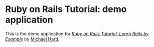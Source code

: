 # Ruby on Rails Tutorial: demo application
This is the demo application for
[*Ruby on Rails Tutorial: Learn Rails by Example*](http://railstutorial.org/)
by [Michael Hartl](http://michaelhartl.com/).